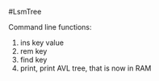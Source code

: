 #LsmTree

Command line functions:
1. ins key value
2. rem key
3. find key
4. print, print AVL tree, that is now in RAM